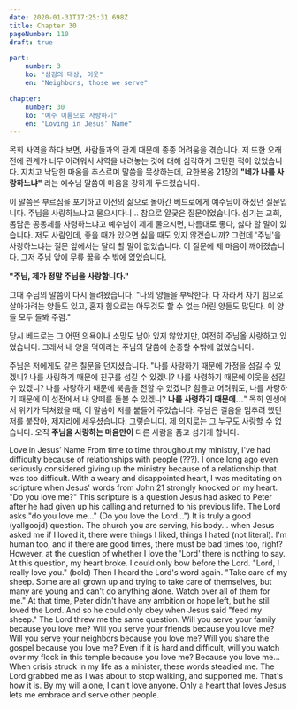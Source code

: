 ```yaml
---
date: 2020-01-31T17:25:31.698Z
title: Chapter 30
pageNumber: 110
draft: true

part:
    number: 3
    ko: "섬김의 대상, 이웃"
    en: "Neighbors, those we serve"

chapter:
    number: 30
    ko: "예수 이름으로 사랑하기"
    en: "Loving in Jesus’ Name"
---
```


목회 사역을 하다 보면, 사람들과의 관계 때문에 종종 어려움을 겪습니다. 저 또한 오래전에 관계가 너무 어려워서 사역을 내려놓는 것에 대해 심각하게 고민한 적이 있었습니다. 지치고 낙담한 마옴을 추스르며 말씀을 묵상하는데, 요한복옴 21장의 **"네가 나를 사랑하느냐"** 라는 예수님 말씀이 마음을 강하게 두드렸습니다.

이 말씀은 부르심을 포기하고 이전의 삶으로 돌아간 베드로에게 예수님이 하셨던 질문입니다. 주님을 사랑하느냐고 물으시다니... 참으로 얄궂은 질문이었습니다. 섬기는 교회, 몸담은 공동체를 사령하느냐고 예수님이 제게 물으시면, 나름대로 좋다, 싫다 할 말이 있습니다. 저도 사람인데, 좋을 때가 있으면 싫을 때도 있지 않겠습니까? 그런데 '주님'을 사랑하느냐는 질문 앞에서는 달리 할 말이 없었습니다. 이 질문에 제 마음이 깨어졌습니다. 그저 주님 앞에 무릎 꿇을 수 밖에 없었습니다.

**"주님, 제가 정말 주님을 사랑합니다."**

그때 주님의 말씀이 다시 들려왔습니다. "나의 양들을 부탁한다. 다 자라서 자기 힘으로 살아가려는 양들도 있고, 혼자 힘으로는 아무것도 할 수 없는 어린 양들도 많단다. 이 양들 모두 돌봐 주렴."

당시 베드로는 그 어떤 의욕이나 소망도 남아 있지 않았지만, 여전히 주님올 사랑하고 있었습니다. 그래서 내 양을 먹이라는 주님의 말씀에 순종할 수밖에 없었습니다.

주님은 저에게도 같은 칠문을 던지셨습니다. "나를 사랑하기 때문에 가정을 섬길 수 있겠니? 나를 사링하기 때문에 친구를 섬길 수 있겠니? 나를 사령하기 때문에 이웃을 섬길 수 있겠니? 나를 사랑하기 때문에 북음을 전할 수 있겠니? 힘들고 어려워도, 나를 사랑하기 때문에 이 성전에서 내 양떼를 돌볼 수 있겠니? **나를 사령하기 때문에...**" 목희 인생에서 위기가 닥쳐왔을 때, 이 말씀이 저를 붙들어 주었습니다. 주님은 걸음을 멈추려 했던 저를 붙잡아, 제자리에 세우셨습니다. 그렇습니다. 제 의지로는 그 누구도 사랑할 수 없습니다. 오직 **주님을 사랑하는 마음만이** 다른 사람을 품고 섬기게 합니다.


Love in Jesus’ Name
From time to time throughout my ministry, I've had difficulty because of relationships with people (???). I once long ago even seriously considered giving up the ministry because of a relationship that was too difficult. With a weary and disappointed heart, I was meditating on scripture when Jesus' words from John 21 strongly knocked on my heart. "Do you love me?"
This scripture is a question Jesus had asked to Peter after he had given up his calling and returned to his previous life. The Lord asks "do you love me..." (Do you love the Lord...") It is truly a good (yallgoojd) question. The church you are serving, his body... when Jesus asked me if I loved it, there were things I liked, things I hated (not literal). I'm human too, and if there are good times, there must be bad times too, right? However, at the question of whether I love the 'Lord' there is nothing to say. At this question, my heart broke. I could only bow before the Lord.
"Lord, I really love you." (bold)
Then I heard the Lord's word again. "Take care of my sheep. Some are all grown up and trying to take care of themselves, but many are young and can't do anything alone. Watch over all of them for me."
At that time, Peter didn't have any ambition or hope left, but he still loved the Lord. And so he could only obey when Jesus said "feed my sheep."
The Lord threw me the same question. Will you serve your family because you love me? Will you serve your friends because you love me? Will you serve your neighbors because you love me? Will you share the gospel because you love me? Even if it is hard and difficult, will you watch over my flock in this temple because you love me? Because you love me... When crisis struck in my life as a minister, these words steadied me. The Lord grabbed me as I was about to stop walking, and supported me. That's how it is. By my will alone, I can't love anyone. Only a heart that loves Jesus lets me embrace and serve other people.
